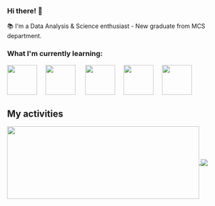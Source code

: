 ### Hi there! 👋

📚 I'm a Data Analysis & Science enthusiast - New graduate from MCS department.


### What I'm currently learning:

<img src="https://cdn.jsdelivr.net/gh/devicons/devicon@latest/icons/python/python-original.svg" width="70px">&nbsp;&nbsp;&nbsp;&nbsp;
<img src="https://cdn.jsdelivr.net/gh/devicons/devicon/icons/r/r-original.svg" width="70px">&nbsp;&nbsp;&nbsp;&nbsp;&nbsp;
<img src="https://cdn.jsdelivr.net/gh/devicons/devicon/icons/csharp/csharp-original.svg" width="70px">&nbsp;&nbsp;&nbsp;&nbsp;
<img src="https://cdn.jsdelivr.net/gh/devicons/devicon/icons/microsoftsqlserver/microsoftsqlserver-plain-wordmark.svg" width="70px">&nbsp;&nbsp;&nbsp;&nbsp;
<img src="https://user-images.githubusercontent.com/89608627/156886324-2bcb7ec8-f388-41e7-b262-64354cfe6203.png" width="70px" height="">&nbsp;&nbsp;&nbsp;&nbsp;



## My activities

<a href="https://github.com/hnsdev/github-readme-stats">
  <img width=450 height=170 align="center" src="https://github-readme-stats.vercel.app/api?username=hnsdev&theme=midnight-purple&show_icons=true&bg_color=0D1117&hide_border=true" />
</a>
<a href="https://github.com/hnsdev/github-readme-stats">
  <img align="center" src="https://github-readme-stats.vercel.app/api/top-langs/?username=hnsdev&theme=midnight-purple&layout=compact&bg_color=0D1117&hide_border=true" />
</a>

